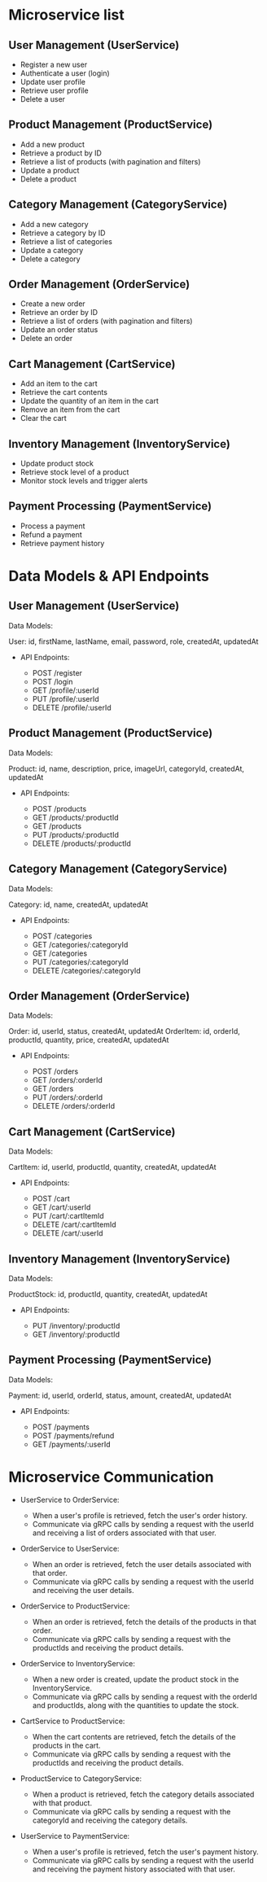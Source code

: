 # Microservice list

## User Management (UserService)

- Register a new user
- Authenticate a user (login)
- Update user profile
- Retrieve user profile
- Delete a user

## Product Management (ProductService)

- Add a new product
- Retrieve a product by ID
- Retrieve a list of products (with pagination and filters)
- Update a product
- Delete a product

## Category Management (CategoryService)

- Add a new category
- Retrieve a category by ID
- Retrieve a list of categories
- Update a category
- Delete a category

## Order Management (OrderService)

- Create a new order
- Retrieve an order by ID
- Retrieve a list of orders (with pagination and filters)
- Update an order status
- Delete an order

## Cart Management (CartService)

- Add an item to the cart
- Retrieve the cart contents
- Update the quantity of an item in the cart
- Remove an item from the cart
- Clear the cart

## Inventory Management (InventoryService)

- Update product stock
- Retrieve stock level of a product
- Monitor stock levels and trigger alerts

## Payment Processing (PaymentService)

- Process a payment
- Refund a payment
- Retrieve payment history

# Data Models & API Endpoints

## User Management (UserService)

Data Models:

User: id, firstName, lastName, email, password, role, createdAt, updatedAt

- API Endpoints:

  - POST /register
  - POST /login
  - GET /profile/:userId
  - PUT /profile/:userId
  - DELETE /profile/:userId

## Product Management (ProductService)

Data Models:

Product: id, name, description, price, imageUrl, categoryId, createdAt, updatedAt

- API Endpoints:

  - POST /products
  - GET /products/:productId
  - GET /products
  - PUT /products/:productId
  - DELETE /products/:productId

## Category Management (CategoryService)

Data Models:

Category: id, name, createdAt, updatedAt

- API Endpoints:

  - POST /categories
  - GET /categories/:categoryId
  - GET /categories
  - PUT /categories/:categoryId
  - DELETE /categories/:categoryId

## Order Management (OrderService)

Data Models:

Order: id, userId, status, createdAt, updatedAt
OrderItem: id, orderId, productId, quantity, price, createdAt, updatedAt

- API Endpoints:

  - POST /orders
  - GET /orders/:orderId
  - GET /orders
  - PUT /orders/:orderId
  - DELETE /orders/:orderId

## Cart Management (CartService)

Data Models:

CartItem: id, userId, productId, quantity, createdAt, updatedAt

- API Endpoints:

  - POST /cart
  - GET /cart/:userId
  - PUT /cart/:cartItemId
  - DELETE /cart/:cartItemId
  - DELETE /cart/:userId

## Inventory Management (InventoryService)

Data Models:

ProductStock: id, productId, quantity, createdAt, updatedAt

- API Endpoints:

  - PUT /inventory/:productId
  - GET /inventory/:productId

## Payment Processing (PaymentService)

Data Models:

Payment: id, userId, orderId, status, amount, createdAt, updatedAt

- API Endpoints:

  - POST /payments
  - POST /payments/refund
  - GET /payments/:userId

# Microservice Communication

- UserService to OrderService:

  - When a user's profile is retrieved, fetch the user's order history.
  - Communicate via gRPC calls by sending a request with the userId and receiving a list of orders associated with that user.

* OrderService to UserService:

  - When an order is retrieved, fetch the user details associated with that order.
  - Communicate via gRPC calls by sending a request with the userId and receiving the user details.

* OrderService to ProductService:

  - When an order is retrieved, fetch the details of the products in that order.
  - Communicate via gRPC calls by sending a request with the productIds and receiving the product details.

* OrderService to InventoryService:

  - When a new order is created, update the product stock in the InventoryService.
  - Communicate via gRPC calls by sending a request with the orderId and productIds, along with the quantities to update the stock.

* CartService to ProductService:

  - When the cart contents are retrieved, fetch the details of the products in the cart.
  - Communicate via gRPC calls by sending a request with the productIds and receiving the product details.

* ProductService to CategoryService:

  - When a product is retrieved, fetch the category details associated with that product.
  - Communicate via gRPC calls by sending a request with the categoryId and receiving the category details.

* UserService to PaymentService:

  - When a user's profile is retrieved, fetch the user's payment history.
  - Communicate via gRPC calls by sending a request with the userId and receiving the payment history associated with that user.
